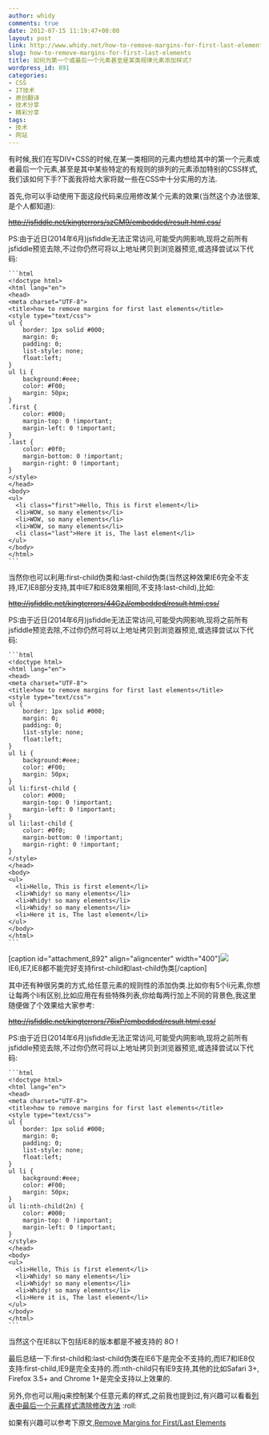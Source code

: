 ```yaml
---
author: whidy
comments: true
date: 2012-07-15 11:19:47+00:00
layout: post
link: http://www.whidy.net/how-to-remove-margins-for-first-last-elements.html
slug: how-to-remove-margins-for-first-last-elements
title: 如何为第一个或最后一个元素甚至是某类规律元素添加样式?
wordpress_id: 891
categories:
- CSS
- IT技术
- 原创翻译
- 技术分享
- 精彩分享
tags:
- 技术
- 网站
---
```


有时候,我们在写DIV+CSS的时候,在某一类相同的元素内想给其中的第一个元素或者最后一个元素,甚至是其中某些特定的有规则的排列的元素添加特别的CSS样式,我们该如何下手?下面我将给大家将就一些在CSS中十分实用的方法.

首先,你可以手动使用下面这段代码来应用修改某个元素的效果(当然这个办法很笨,是个人都知道):

<del>http://jsfiddle.net/kingterrors/szCM9/embedded/result,html,css/</del>

PS:由于近日(2014年6月)jsfiddle无法正常访问,可能受内网影响,现将之前所有jsfiddle预览去除,不过你仍然可将以上地址拷贝到浏览器预览,或选择尝试以下代码:


    ```html
    <!doctype html>
    <html lang="en">
    <head>
    <meta charset="UTF-8">
    <title>how to remove margins for first last elements</title>
    <style type="text/css">
    ul {
        border: 1px solid #000;
        margin: 0;
        padding: 0;
        list-style: none;
        float:left;
    }
    ul li {
        background:#eee;
        color: #F00;
        margin: 50px;
    }
    .first {
        color: #000;
        margin-top: 0 !important;
        margin-left: 0 !important;
    }
    .last {
        color: #0f0;
        margin-bottom: 0 !important;
        margin-right: 0 !important;
    }
    </style>
    </head>
    <body>
    <ul>
      <li class="first">Hello, This is first element</li>
      <li>WOW, so many elements</li>
      <li>WOW, so many elements</li>
      <li>WOW, so many elements</li>
      <li class="last">Here it is, The last element</li>
    </ul>
    </body>
    </html>
    ```

当然你也可以利用:first-child伪类和:last-child伪类(当然这种效果IE6完全不支持,IE7,IE8部分支持,其中IE7和IE8效果相同,不支持:last-child),比如:

<del>http://jsfiddle.net/kingterrors/44GzJ/embedded/result,html,css/</del>

PS:由于近日(2014年6月)jsfiddle无法正常访问,可能受内网影响,现将之前所有jsfiddle预览去除,不过你仍然可将以上地址拷贝到浏览器预览,或选择尝试以下代码:


    ```html
    <!doctype html>
    <html lang="en">
    <head>
    <meta charset="UTF-8">
    <title>how to remove margins for first last elements</title>
    <style type="text/css">
    ul {
        border: 1px solid #000;
        margin: 0;
        padding: 0;
        list-style: none;
        float:left;
    }
    ul li {
        background:#eee;
        color: #F00;
        margin: 50px;
    }
    ul li:first-child {
        color: #000;
        margin-top: 0 !important;
        margin-left: 0 !important;
    }
    ul li:last-child {
        color: #0f0;
        margin-bottom: 0 !important;
        margin-right: 0 !important;
    }
    </style>
    </head>
    <body>
    <ul>
      <li>Hello, This is first element</li>
      <li>Whidy! so many elements</li>
      <li>Whidy! so many elements</li>
      <li>Whidy! so many elements</li>
      <li>Here it is, The last element</li>
    </ul>
    </body>
    </html>
    ```

[caption id="attachment_892" align="aligncenter" width="400"][![](/wp-content/uploads/2012/07/E2-400x285.jpg)](/wp-content/uploads/2012/07/E2.jpg) IE6,IE7,IE8都不能完好支持first-child和last-child伪类[/caption]

其中还有种很另类的方式,给任意元素的规则性的添加伪类.比如你有5个li元素,你想让每两个li有区别,比如应用在有些特殊列表,你给每两行加上不同的背景色,我这里随便做了个效果给大家参考:

<del>http://jsfiddle.net/kingterrors/76jxP/embedded/result,html,css/</del>

PS:由于近日(2014年6月)jsfiddle无法正常访问,可能受内网影响,现将之前所有jsfiddle预览去除,不过你仍然可将以上地址拷贝到浏览器预览,或选择尝试以下代码:


    ```html
    <!doctype html>
    <html lang="en">
    <head>
    <meta charset="UTF-8">
    <title>how to remove margins for first last elements</title>
    <style type="text/css">
    ul {
        border: 1px solid #000;
        margin: 0;
        padding: 0;
        list-style: none;
        float:left;
    }
    ul li {
        background:#eee;
        color: #F00;
        margin: 50px;
    }
    ul li:nth-child(2n) {
        color: #000;
        margin-top: 0 !important;
        margin-left: 0 !important;
    }
    </style>
    </head>
    <body>
    <ul>
      <li>Hello, This is first element</li>
      <li>Whidy! so many elements</li>
      <li>Whidy! so many elements</li>
      <li>Whidy! so many elements</li>
      <li>Here it is, The last element</li>
    </ul>
    </body>
    </html>
    ```

当然这个在IE8以下包括IE8的版本都是不被支持的 8O !

最后总结一下:first-child和:last-child伪类在IE6下是完全不支持的,而IE7和IE8仅支持:first-child,IE9是完全支持的.而:nth-child只有IE9支持,其他的比如Safari 3+, Firefox 3.5+ and Chrome 1+是完全支持以上效果的.

另外,你也可以用jq来控制某个任意元素的样式,之前我也提到过,有兴趣可以看看[列表中最后一个元素样式清除修改方法](/lastchild-styles-clean.html) :roll:

如果有兴趣可以参考下原文,[Remove Margins for First/Last Elements](http://css-tricks.com/snippets/css/remove-margins-first-element/)

